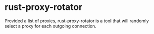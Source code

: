 # rust-proxy-rotator
Provided a list of proxies, rust-proxy-rotator is a tool that will randomly select a proxy for each outgoing connection.
